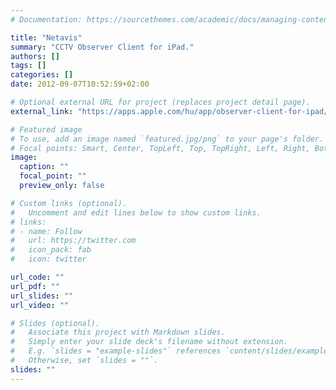 ```yaml
---
# Documentation: https://sourcethemes.com/academic/docs/managing-content/

title: "Netavis"
summary: "CCTV Observer Client for iPad."
authors: []
tags: []
categories: []
date: 2012-09-07T10:52:59+02:00

# Optional external URL for project (replaces project detail page).
external_link: "https://apps.apple.com/hu/app/observer-client-for-ipad/id496176184"

# Featured image
# To use, add an image named `featured.jpg/png` to your page's folder.
# Focal points: Smart, Center, TopLeft, Top, TopRight, Left, Right, BottomLeft, Bottom, BottomRight.
image:
  caption: ""
  focal_point: ""
  preview_only: false

# Custom links (optional).
#   Uncomment and edit lines below to show custom links.
# links:
# - name: Follow
#   url: https://twitter.com
#   icon_pack: fab
#   icon: twitter

url_code: ""
url_pdf: ""
url_slides: ""
url_video: ""

# Slides (optional).
#   Associate this project with Markdown slides.
#   Simply enter your slide deck's filename without extension.
#   E.g. `slides = "example-slides"` references `content/slides/example-slides.md`.
#   Otherwise, set `slides = ""`.
slides: ""
---
```

